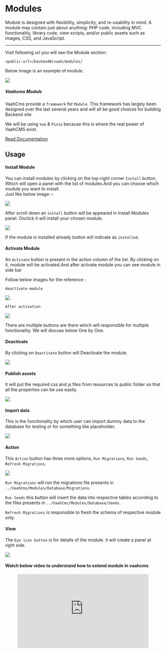 # Modules

Module is designed with flexibility, simplicity, and re-usability in mind. A module may contain just about anything: PHP code, including MVC functionality, library code, view scripts, and/or public assets such as images, CSS, and JavaScript.

------
Visit following url you will see the Module section:
```http request
<public-url>/backend#/vaah/modules/
```
Below Image is an example of module.

<img src="/images/module.png">


##### Vaahcms Module

VaahCms provide a `framework` for `Module`. This framework has largely been designed over the last several years and will all be good choices for building Backend site.

We will be using `Vue` & `Pinia` because this is where the real power of VaahCMS exist.

[Read Documentation](/vaahcms-2/getting-started/generate-module)

## Usage
#### Install Module

You can install modules by clicking on the top-right corner `Install` button, Which will open a panel with the list of modules.And you can choose which module you want to install.  
Just like below image :-

<img src="/images/module-1.png">

After scroll down an `install` button will be appeared in Install Modules panel. Onclick it will install your chosen module.

<img src="/images/module-2.png">

If the module is installed already button will indicate as `installed`.

#### Activate Module

An `Activate` button is present in the action column of the list. By clicking on it, module will be activated.And after activate module you can see module in side bar  

Follow below images for the reference :

`deactivate-module`

<img src="/images/deactivate-module.png">

`After activation`

<img src="/images/activate-module.png">

There are multiple buttons are there which will responsible for multiple functionality.
We will discuss below One by One.

#### Deactivate

By clicking on `Deactivate` button will Deactivate the module.

<img src="/images/deactivate-btn.png">

#### Publish assets

It will put the required css and js files from resources to public folder so that all the properties can be use easily.

<img src="/images/publish-assets.png">

#### Import data

This is the functionality by which user can import dummy data to the database for testing or for something like placeholder.

<img src="/images/import-data.png">

#### Action

This `Action` button has three more options, `Run Migrations`, `Run Seeds`, `Refresh Migrations`.

<img src="/images/module-action.png">

`Run Migrations` will run the migrations file presents in `../VaahCms/Modules/Database/Migrations`.

`Run Seeds` this button will insert the data into respective tables according to the files presents in `../VaahCms/Modules/Database/Seeds`.

`Refresh Migrations` is responsible to fresh the schema of respective module only.

#### View

The `Eye icon button` is for details of the module. it will create a panel at right side.

<img src="/images/view-module.png">

#### Watch below video to understand how to extend module in vaahcms

<figure>
  <iframe src="https://www.youtube.com/embed/sgDgObXp6cI" frameborder="0" allowfullscreen="true" style="width: 100%; aspect-ratio: 16/9;"> </iframe>
</figure>
